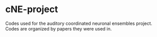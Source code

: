 # cNE-project
Codes used for the auditory coordinated neuronal ensembles project. Codes are organized by papers they were used in.
